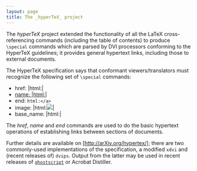 ```yaml
---
layout: page
title: The _hyperTeX_ project
---
```


The _hyperTeX_ project extended the functionality of all the
LaTeX cross-referencing commands (including the table of contents)
to produce `\special` commands which are parsed by DVI processors
conforming to the HyperTeX guidelines;
it provides general hypertext links, including those
to external documents.

The HyperTeX specification says that conformant viewers/translators
must recognize the following set of `\special` commands:

- href: |html:<a href = "href_string">|
- name: |html:<a name = "name_string">|
- end: `html:</a>`
- image: |html:<img src = "href_string">|
- base_name: |html:<base href = "href_string">|

The _href_, _name_ and _end_ commands are used to do
the basic hypertext operations of establishing links between sections
of documents. 

Further details are available on [http://arXiv.org/hypertex/]; there
are two commonly-used implementations of the specification, a
modified `xdvi` and (recent releases of)
`dvips`. Output from the latter may be used in recent
releases of [`ghostscript`](http://www.ghostscript.com/)
or Acrobat Distiller.

